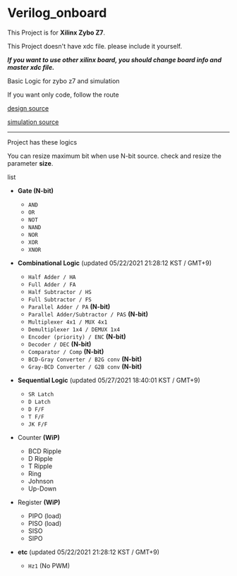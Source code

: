 # Verilog_onboard

This Project is for **Xilinx Zybo Z7**.

This Project doesn't have xdc file. please include it yourself.

__*If you want to use other xilinx board, you should change board info and master xdc file.*__

Basic Logic for zybo z7 and simulation

If you want only code, follow the route

[design source](https://github.com/void7920/Verilog_onboard/tree/main/OnBoard.srcs/sources_1/new)

[simulation source](https://github.com/void7920/Verilog_onboard/tree/main/OnBoard.srcs/sim_1/new)

---------------------------------------------------------------------------------------------
Project has these logics

You can resize maximum bit when use N-bit source. check and resize the parameter **size**.

list
- __Gate (N-bit)__
  - `AND`
  - `OR`
  - `NOT`
  - `NAND`
  - `NOR`
  - `XOR`
  - `XNOR`
  
- __Combinational Logic__ (updated 05/22/2021 21:28:12 KST / GMT+9)
  - `Half Adder / HA`
  - `Full Adder / FA`
  - `Half Subtractor / HS`
  - `Full Subtractor / FS`
  - `Parallel Adder / PA` **(N-bit)**
  - `Parallel Adder/Subtractor / PAS` **(N-bit)**
  - `Multiplexer 4x1 / MUX 4x1`
  - `Demultiplexer 1x4 / DEMUX 1x4`
  - `Encoder (priority) / ENC` **(N-bit)**
  - `Decoder / DEC` **(N-bit)**
  - `Comparator / Comp` **(N-bit)**
  - `BCD-Gray Converter / B2G conv` **(N-bit)**
  - `Gray-BCD Converter / G2B conv` **(N-bit)**

- __Sequential Logic__ (updated 05/27/2021 18:40:01 KST / GMT+9)
  - `SR Latch`
  - `D Latch`
  - `D F/F`
  - `T F/F`
  - `JK F/F`

- Counter **(WiP)**
  - BCD Ripple
  - D Ripple
  - T Ripple
  - Ring
  - Johnson
  - Up-Down

- Register **(WiP)**
  - PIPO (load)
  - PISO (load)
  - SISO
  - SIPO

- __etc__ (updated 05/22/2021 21:28:12 KST / GMT+9)
  - `Hz1` (No PWM)
